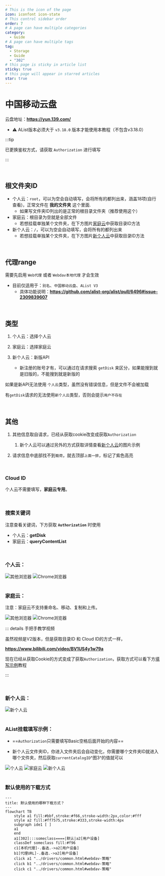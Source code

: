 ```yaml
---
# This is the icon of the page
icon: iconfont icon-state
# This control sidebar order
order: 7
# A page can have multiple categories
category:
  - Guide
# A page can have multiple tags
tag:
  - Storage
  - Guide
  - "302"
# this page is sticky in article list
sticky: true
# this page will appear in starred articles
star: true
---
```


# 中国移动云盘

云盘地址：**https://yun.139.com/**

- :warning: AList版本必须大于 `v3.18.0` 版本才能使用本教程（不包含v3.18.0）

:::tip

已更换鉴权方式，请获取 `Authorization` 进行填写

:::

<br/>



## **根文件夹ID**

- 个人云：`root`，可以为空会自动填写，会将所有的都列出来，涵盖18项(自行查看)，正常文件在 **我的文件夹** 这个里面.
  - 如果写文件夹ID列出的是正常的根目录文件夹（推荐使用这个）
- 家庭云：根目录为空就是全部文件
  - 若想挂载单独某个文件夹，在下方图片[家庭云](#家庭云)中获取目录ID方法
- 新个人云：`/`，可以为空会自动填写，会将所有的都列出来
  - 若想挂载单独某个文件夹，在下方图片[新个人云](#新个人云)中获取目录ID方法

<br/>



## **代理range**

需要先启用 `Web代理` 或者 `Webdav本地代理` 才会生效

- 目前仅适用于：`别名`、`中国移动云盘`、`AList V3`
  - 具体功能说明：**https://github.com/alist-org/alist/pull/6496#issue-2309839607**

<br/>



## **类型**

1. 个人云：选择个人云

2. 家庭云：选择家庭云

3. 新个人云：新版API 
   - 新注册的账号才有，可以通过在请求搜索 `getDisk` 来区分，如果能搜到就是旧版的，不能搜到就是新版的

如果是新API无法使用 `个人云`类型，虽然没有错误信息，但是文件不会被加载

有`getDisk`请求的无法使用`新个人云`类型，否则会提示`用户不存在`

<br/>



## **其他**

1. 其他信息取自请求，已经从获取cookie改变成获取`Authorization`
   1. 新个人云可以通过另外的方式获取详情查看[新个人云](#新个人云)的图片示例

2. 请求信息中底部找不到`载荷`，就去顶部`上面一排`，标记了紫色高亮

<br/>



### **Cloud ID**

个人云不需要填写，**家庭云专用**。

<br/>



### **搜索关键词**

注意查看关键词，下方获取 **`Authorization`** 时使用

- 个人云：**getDisk**
- 家庭云：**queryContentList**

<br/>



### **个人云：**

<div class="image-preview">  
    <img src="/img/drivers/139/other-personal.png" alt="其他浏览器" title="其他浏览器"/>
    <img src="/img/drivers/139/ch-personal.png" alt="Chrome浏览器" title="Chrome浏览器"/>
</div>
<br/>



### **家庭云：**

注意：家庭云不支持重命名、移动、复制和上传。

<div class="image-preview">  
    <img src="/img/drivers/139/other-family.png" alt="其他浏览器" title="其他浏览器"/>
    <img src="/img/drivers/139/ch-family.png" alt="Chrome浏览器" title="Chrome浏览器"/>
</div>

::: details 手把手教学视频

虽然视频是V2版本，但是获取目录ID 和 Cloud ID的方式一样，

**https://www.bilibili.com/video/BV1US4y1w79a**

现在已经从获取Cookie的方式变成了获取`Authorization`，获取方式可以看下方[填写示例](#填写示例)教程

:::

<br/>



### **新个人云：**

<div class="image-preview">  
    <img src="/img/drivers/139/new_personal.png" alt="新个人云" title="新个人云"/>
</div>

<br/>




### **AList挂载填写示例：**

- ==`Authorization`只需要填写Basic空格后面开始的内容==

- 新个人云文件夹ID，你进入文件夹后会自动变化，你需要哪个文件夹ID就进入哪个文件夹，然后获取`currentCatalogID`^图3^的值就可以

<div class="image-preview">  
    <img src="/img/drivers/139/add-personal.png" alt="个人云" title="个人云"/>
    <img src="/img/drivers/139/add-family.png" alt="家庭云" title="家庭云"/>
    <img src="/img/drivers/139/add_new_personal.png" alt="新个人云" title="新个人云"/>
</div>

<br/>





### **默认使用的下载方式**

```mermaid
---
title: 默认使用的哪种下载方式？
---
flowchart TB
    style a1 fill:#bbf,stroke:#f66,stroke-width:2px,color:#fff
    style a2 fill:#ff7575,stroke:#333,stroke-width:4px
    subgraph ide1 [ ]
    a1
    end
    a1[302]:::someclass====|默认|a2[用户设备]
    classDef someclass fill:#f96
    c1[本机代理]-.备选.->a2[用户设备]
    b1[代理URL]-.备选.->a2[用户设备]
    click a1 "../drivers/common.html#webdav-策略"
    click b1 "../drivers/common.html#webdav-策略"
    click c1 "../drivers/common.html#webdav-策略"
```

